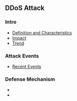 DDoS Attack
---


### Intro
- [Definition and Characteristics](https://github.com/hxwang/Security-Summary/blob/master/DDoS/definition.md)
- [Impact]()
- [Trend](https://github.com/hxwang/Security-Summary/blob/master/DDoS/trend.md)

### Attack Events
- [Recent Events](https://github.com/hxwang/Security-Summary/blob/master/DDoS/recentDDoSAttaks.md)


### Defense Mechanism
- 
- 



